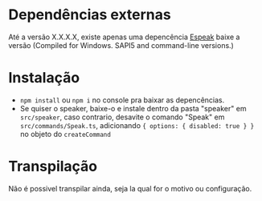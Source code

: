 # Dependências externas
Até a versão X.X.X.X, existe apenas uma depencência
[Espeak](https://espeak.sourceforge.net/download.html) baixe a versão (Compiled for Windows. SAPI5 and command-line versions.)


# Instalação
- `npm install` ou `npm i` no console pra baixar as depencências.
- Se quiser o speaker, baixe-o e instale dentro da pasta "speaker" em `src/speaker`, caso contrario, desavite o comando "Speak" em `src/commands/Speak.ts`, adicionando `{ options: { disabled: true } }` no objeto do `createCommand`


# Transpilação
Não é possivel transpilar ainda, seja la qual for o motivo ou configuração.



